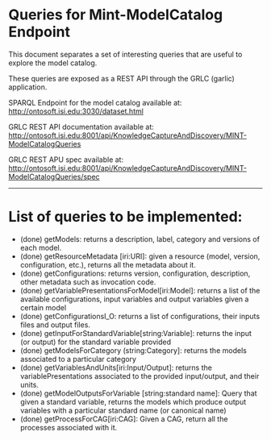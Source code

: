# Queries for Mint-ModelCatalog Endpoint

This document separates a set of interesting queries that are useful to explore the model catalog.

These queries are exposed as a REST API through the GRLC (garlic) application.

SPARQL Endpoint for the model catalog available at: http://ontosoft.isi.edu:3030/dataset.html

GRLC REST API documentation available at: http://ontosoft.isi.edu:8001/api/KnowledgeCaptureAndDiscovery/MINT-ModelCatalogQueries

GRLC REST APU spec available at: http://ontosoft.isi.edu:8001/api/KnowledgeCaptureAndDiscovery/MINT-ModelCatalogQueries/spec




-----------------

# List of queries to be implemented:

* (done) getModels: returns a description, label, category and versions of each model.  
* (done) getResourceMetadata [iri:URI]: given a resource (model, version, configuration, etc.), returns all the metadata about it.
* (done) getConfigurations: returns version, configuration, description, other metadata such as invocation code.
* (done) getVariablePresentationsForModel[iri:Model]: returns a list of the available configurations, input variables and output variables given a certain model
* (done) getConfigurationsI_O: returns a list of configurations, their inputs files and output files.
* (done) getInputForStandardVariable[string:Variable]: returns the input (or output) for the standard variable provided 
* (done) getModelsForCategory (string:Category]: returns the models associated to a particular category
* (done) getVariablesAndUnits[iri:Input/Output]: returns the variablePresentations associated to the provided input/output, and their units.
* (done) getModelOutputsForVariable [string:standard name]: Query that given a standard variable, returns the models which produce output variables with a particular standard name (or canonical name)
* (done) getProcessForCAG[iri:CAG]: Given a CAG, return all the processes associated with it. 



